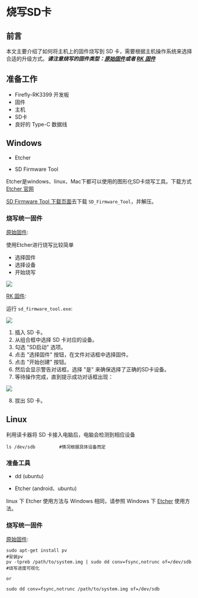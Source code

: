 # 烧写SD卡 

## 前言

本文主要介绍了如何将主机上的固件烧写到 SD 卡，需要根据主机操作系统来选择合适的升级方式。***请注意烧写的固件类型：[原始固件]或者 [RK 固件]***

## 准备工作

* Firefly-RK3399 开发板
* 固件
* 主机
* SD卡
* 良好的 Type-C 数据线

## Windows

 <a id="Etcher"></a>

* Etcher

* SD Firmware Tool

Etcher是windows、linux、Mac下都可以使用的图形化SD卡烧写工具。下载方式[Etcher 官网](https://etcher.io)

<a id="SD_Firmware_Tool"></a>

[SD Firmware Tool 下载页面](https://pan.baidu.com/s/1migPY1U#list/path=%2FPublic%2FDevBoard%2FROC-RK3328-CC%2FTools%2FSD_Firmware_Tool&parentPath=%2FPublic%2FDevBoard%2FROC-RK3328-CC)去下载 `SD_Firmware_Tool`，并解压。

### 烧写统一固件 

[原始固件]:

使用Etcher进行烧写比较简单

* 选择固件
* 选择设备
* 开始烧写

![](img/Etcher.png)

[RK 固件]:

运行 `sd_firmware_tool.exe`:

![](img/sdfirmwaretool.zh_CN.png)

1. 插入 SD 卡。
2. 从组合框中选择 SD 卡对应的设备。
3. 勾选 "SD启动" 选项。
4. 点击 "选择固件" 按钮，在文件对话框中选择固件。
5. 点击 "开始创建" 按钮。
6. 然后会显示警告对话框，选择 "是" 来确保选择了正确的SD卡设备。
7. 等待操作完成，直到提示成功对话框出现：

![](img/sdfirmwaretool_done.zh_CN.png)

8. 拔出 SD 卡。

## Linux

利用读卡器将 SD 卡接入电脑后，电脑会检测到相应设备

```
ls /dev/sdb    		#情况根据具体设备而定
```

### 准备工具

<a id="dd"></a>
* dd (ubuntu)

* Etcher (android、ubuntu)

linux 下 Etcher 使用方法与 Windows 相同，请参照 Windows 下 [Etcher] 使用方法。

### 烧写统一固件 

[原始固件]:

```
sudo apt-get install pv						                            #安装pv
pv -tpreb /path/to/system.img | sudo dd conv=fsync,notrunc of=/dev/sdb  #烧写进度可视化

or

sudo dd conv=fsync,notrunc /path/to/system.img of=/dev/sdb
```



[原始固件]: started.html#raw-firmware-format
[安装驱动]: upgrade_firmware.html#USB_driver
[RK 固件]: started.html#rk-firmware-format
[分区映像]: started.html#partition-image
[SD Firmware Tool]: upgrade_firmware_sd.html#SD_Firmware_Tool
[Etcher]: upgrade_firmware_sd.html#Etcher
[dd]: upgrade_firmware_sd.html#dd
[AndroidTool]: upgrade_firmware.html#Androidtool
[upgrade_tool]: upgrade_firmware.html#upgrade_and_rkdeveloptool
[rkdeveloptool]: upgrade_firmware.html#upgrade_and_rkdeveloptool
[《Android开发》]: android_compile_android8.html
[《上手指南》]: guidebook.html
[《创建ubuntu根文件系统》]: linux_build_ubuntu.html
[《创建Debian根文件系统》]: linux_build_debian.html
[《存储映射》]: http://opensource.rock-chips.com/wiki_Partitions#Default_storage_map
[《升级固件》]: upgrade_firmware.html
[《烧写sd卡》]: upgrade_firmware_sd.html
[论坛]: http://bbs.t-firefly.com
[脸书]: https://www.facebook.com/TeeFirefly
[Google+]: https://plus.google.com/u/0/communities/115232561394327947761
[油管]: https://www.youtube.com/channel/UCk7odZvUrTG0on8HXnBT7gA
[推特]: https://twitter.com/TeeFirefly
[在线商城]: http://store.t-firefly.com
[RKUSB]: upgrade_firmware_emmc.html#RKUSB_mode
[Maskrom]: upgrade_firmware_emmc.html#Maskrom_mode